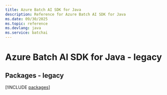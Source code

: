 ```yaml
---
title: Azure Batch AI SDK for Java
description: Reference for Azure Batch AI SDK for Java
ms.date: 09/30/2025
ms.topic: reference
ms.devlang: java
ms.service: batchai
---
```

# Azure Batch AI SDK for Java - legacy
## Packages - legacy
[!INCLUDE [packages](batch-ai-index.md)]